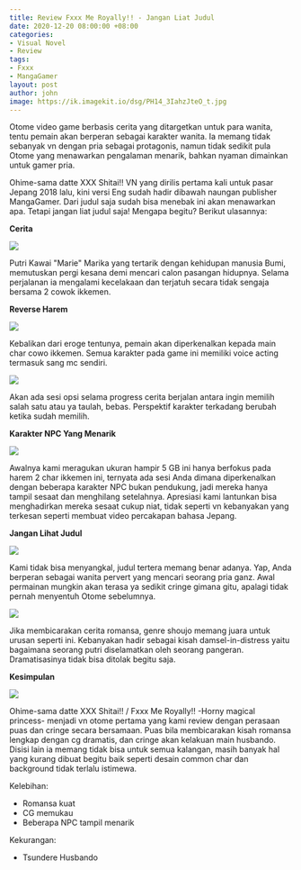 ```yaml
---
title: Review Fxxx Me Royally!! - Jangan Liat Judul
date: 2020-12-20 08:00:00 +08:00
categories:
- Visual Novel
- Review
tags:
- Fxxx
- MangaGamer
layout: post
author: john
image: https://ik.imagekit.io/dsg/PH14_3IahzJteO_t.jpg
---
```


Otome video game berbasis cerita yang ditargetkan untuk para wanita, tentu pemain akan berperan sebagai karakter wanita. Ia memang tidak sebanyak vn dengan pria sebagai protagonis, namun tidak sedikit pula Otome yang menawarkan pengalaman menarik, bahkan nyaman dimainkan untuk gamer pria.

Ohime-sama datte XXX Shitai!! VN yang dirilis pertama kali untuk pasar Jepang 2018 lalu, kini versi Eng sudah hadir dibawah naungan publisher MangaGamer. Dari judul saja sudah bisa menebak ini akan menawarkan apa. Tetapi jangan liat judul saja! Mengapa begitu? Berikut ulasannya:

**Cerita**

![](https://ik.imagekit.io/dsg/PH1_qkt5qDiBFpC.jpg)

Putri Kawai "Marie" Marika yang tertarik dengan kehidupan manusia Bumi, memutuskan pergi kesana demi mencari calon pasangan hidupnya. Selama perjalanan ia mengalami kecelakaan dan terjatuh secara tidak sengaja bersama 2 cowok ikkemen.

**Reverse Harem**

![](https://ik.imagekit.io/dsg/PH4_PROkokIQq.jpg)

Kebalikan dari eroge tentunya, pemain akan diperkenalkan kepada main char cowo ikkemen. Semua karakter pada game ini memiliki voice acting termasuk sang mc sendiri.

![](https://ik.imagekit.io/dsg/PH7_rXPiTOSNHuj.jpg)

Akan ada sesi opsi selama progress cerita berjalan antara ingin memilih salah satu atau ya taulah, bebas. Perspektif karakter terkadang berubah ketika sudah memilih.

**Karakter NPC Yang Menarik**

![](https://ik.imagekit.io/dsg/PH15_r0WoGwIju5q.jpg)

Awalnya kami meragukan ukuran hampir 5 GB ini hanya berfokus pada harem 2 char ikkemen ini, ternyata ada sesi Anda dimana diperkenalkan dengan beberapa karakter NPC bukan pendukung, jadi mereka hanya tampil sesaat dan menghilang setelahnya. Apresiasi kami lantunkan bisa menghadirkan mereka sesaat cukup niat, tidak seperti vn kebanyakan yang terkesan seperti membuat video percakapan bahasa Jepang.

**Jangan Lihat Judul**

![](https://ik.imagekit.io/dsg/PH11_cuooX9Hle-MU.jpg)

Kami tidak bisa menyangkal, judul tertera memang benar adanya. Yap, Anda berperan sebagai wanita pervert yang mencari seorang pria ganz. Awal permainan mungkin akan terasa ya sedikit cringe gimana gitu, apalagi tidak pernah menyentuh Otome sebelumnya.

![](https://ik.imagekit.io/dsg/PH16_CWlZpB5Eadu.jpg)

Jika membicarakan cerita romansa, genre shoujo memang juara untuk urusan seperti ini. Kebanyakan hadir sebagai kisah damsel-in-distress yaitu bagaimana seorang putri diselamatkan oleh seorang pangeran. Dramatisasinya tidak bisa ditolak begitu saja.

**Kesimpulan**

![](https://ik.imagekit.io/dsg/PH17_ZLqrGXAS1.jpg)

Ohime-sama datte XXX Shitai!! / Fxxx Me Royally!! -Horny magical princess- menjadi vn otome pertama yang kami review dengan perasaan puas dan cringe secara bersamaan. Puas bila membicarakan kisah romansa lengkap dengan cg dramatis, dan cringe akan kelakuan main husbando. Disisi lain ia memang tidak bisa untuk semua kalangan, masih banyak hal yang kurang dibuat begitu baik seperti desain common char dan background tidak terlalu istimewa.

Kelebihan:

* Romansa kuat
* CG memukau
* Beberapa NPC tampil menarik

Kekurangan:

* Tsundere Husbando